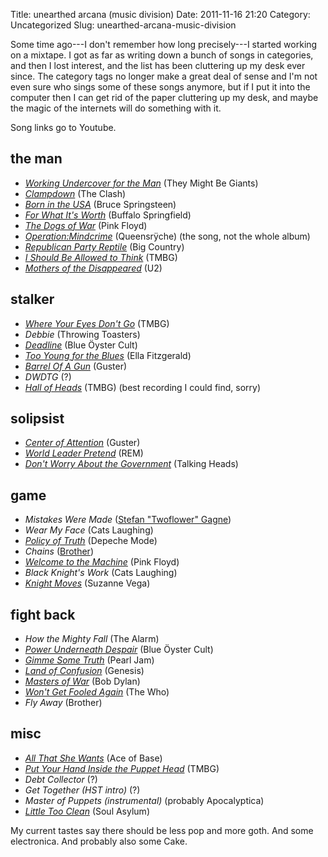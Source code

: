 Title: unearthed arcana (music division)
Date: 2011-11-16 21:20
Category: Uncategorized
Slug: unearthed-arcana-music-division

Some time ago---I don't remember how long precisely---I started
working on a mixtape. I got as far as writing down a bunch of songs in
categories, and then I lost interest, and the list has been cluttering
up my desk ever since. The category tags no longer make a great deal
of sense and I'm not even sure who sings some of these songs anymore,
but if I put it into the computer then I can get rid of the paper
cluttering up my desk, and maybe the magic of the internets will do
something with it.

<!--more-->

Song links go to Youtube.

## the man

* _[Working Undercover for the Man](http://www.youtube.com/watch?v=qqPkRcRbLwg)_ (They Might Be Giants)
* _[Clampdown](http://www.youtube.com/watch?v=psB0cidB5bg)_ (The Clash)
* _[Born in the USA](http://www.youtube.com/watch?v=tIekamBDiAw)_ (Bruce Springsteen)
* _[For What It's Worth](http://www.youtube.com/watch?v=f5M_Ttstbgs)_ (Buffalo Springfield)
* _[The Dogs of War](http://www.youtube.com/watch?v=pPFJDVKpB7s)_ (Pink Floyd)
* _[Operation:Mindcrime](http://www.youtube.com/watch?v=vAI2QOBMlTA)_ (Queensrÿche) (the song, not the whole album)
* _[Republican Party Reptile](http://www.youtube.com/watch?v=mtPPHbWDtZ8)_ (Big Country)
* _[I Should Be Allowed to Think](http://www.youtube.com/watch?v=11g5Y5YnDp0)_ (TMBG)
* _[Mothers of the Disappeared](http://www.youtube.com/watch?v=4U-p4aN66qI)_ (U2)

## stalker

* _[Where Your Eyes Don't Go](http://www.youtube.com/watch?v=SkYnFk1Gpl0)_ (TMBG)
* _Debbie_ (Throwing Toasters)
* _[Deadline](http://www.youtube.com/watch?v=VTNqyJXTako)_ (Blue Öyster Cult)
* _[Too Young for the Blues](http://www.youtube.com/watch?v=zz920WOZnSc)_ (Ella Fitzgerald)
* _[Barrel Of A Gun](http://www.youtube.com/watch?v=u6bHXjWZjtY)_ (Guster)
* _DWDTG_ (?)
* _[Hall of Heads](http://www.youtube.com/watch?v=_bXKniVEPDY)_ (TMBG) (best recording I could find, sorry)

## solipsist

* _[Center of Attention](http://www.youtube.com/watch?v=EHhNFiQqz0A)_ (Guster)
* _[World Leader Pretend](http://www.youtube.com/watch?v=9A1jLc71tlk)_ (REM)
* _[Don't Worry About the Government](http://www.youtube.com/watch?v=s9CjnDufqeQ)_ (Talking Heads)

## game

* _Mistakes Were Made_ ([Stefan "Twoflower" Gagne](http://stefangagne.wordpress.com/))
* _Wear My Face_ (Cats Laughing)
* _[Policy of Truth](http://www.youtube.com/watch?v=M2VBmHOYpV8&ob=av2e)_ (Depeche Mode)
* _Chains_ ([Brother](http://www.brothermusic.com/))
* _[Welcome to the Machine](http://www.youtube.com/watch?v=ZB_2oIKUVks)_ (Pink Floyd)
* _Black Knight's Work_ (Cats Laughing)
* _[Knight Moves](http://www.youtube.com/watch?v=zqIclJjrCgU)_ (Suzanne Vega)

## fight back

* _How the Mighty Fall_ (The Alarm)
* _[Power Underneath Despair](http://www.youtube.com/watch?v=05nx5cjxfUg)_ (Blue Öyster Cult)
* _[Gimme Some Truth](http://www.youtube.com/watch?v=ERPgAQGs2I8)_ (Pearl Jam)
* _[Land of Confusion](http://www.youtube.com/watch?v=VMW7YjrJ-Ag)_ (Genesis)
* _[Masters of War](http://www.youtube.com/watch?v=onRobFQchS0)_ (Bob Dylan)
* _[Won't Get Fooled Again](http://www.youtube.com/watch?v=SHhrZgojY1Q)_ (The Who)
* _Fly Away_ (Brother)

## misc

* _[All That She Wants](http://www.youtube.com/watch?v=cN0mKD8wnvo)_ (Ace of Base)
* _[Put Your Hand Inside the Puppet Head](http://www.youtube.com/watch?v=U24OvWVdVwA)_ (TMBG)
* _Debt Collector_ (?)
* _Get Together (HST intro)_ (?)
* _Master of Puppets (instrumental)_ (probably Apocalyptica)
* _[Little Too Clean](http://www.youtube.com/watch?v=P0p5g0EfWCc)_ (Soul Asylum)

My current tastes say there should be less pop and more goth. And some
electronica. And probably also some Cake.
